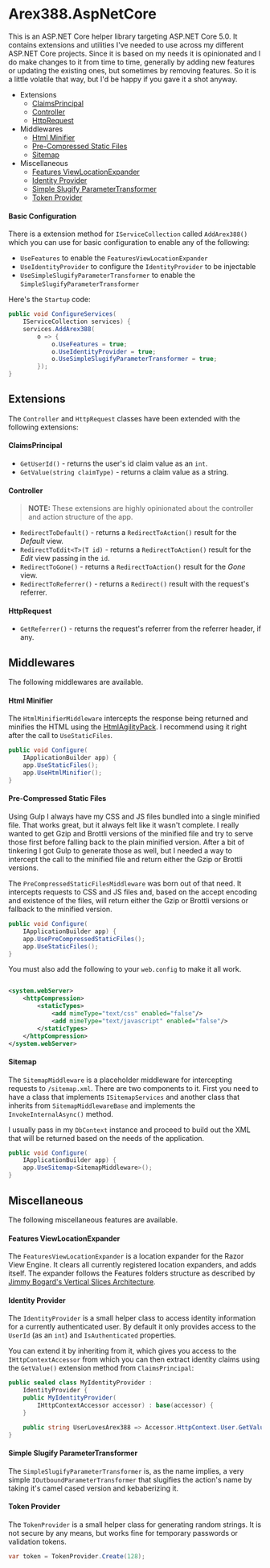 ﻿# Arex388.AspNetCore

This is an ASP.NET Core helper library targeting ASP.NET Core 5.0. It contains extensions and utilities I've needed to use across my different ASP.NET Core projects. Since it is based on my needs it is opinionated and I do make changes to it from time to time, generally by adding new features or updating the existing ones, but sometimes by removing features. So it is a little volatile that way, but I'd be happy if you gave it a shot anyway.

- Extensions
  - [ClaimsPrincipal](#claimsprincipal)
  - [Controller](#controller)
  - [HttpRequest](#httprequest)
- Middlewares
  - [Html Minifier](#htmlminifier)
  - [Pre-Compressed Static Files](#precompressedstaticfiles)
  - [Sitemap](#sitemap)
- Miscellaneous
  - [Features ViewLocationExpander](#featuresviewlocationexpander)
  - [Identity Provider](#identityprovider)
  - [Simple Slugify ParameterTransformer](#simpleslugifyparametertransformer)
  - [Token Provider](#tokenprovider)



#### Basic Configuration

There is a extension method for `IServiceCollection` called `AddArex388()` which you can use for basic configuration to enable any of the following:

- `UseFeatures` to enable the `FeaturesViewLocationExpander`
- `UseIdentityProvider` to configure the `IdentityProvider` to be injectable
- `UseSimpleSlugifyParameterTransformer` to enable the `SimpleSlugifyParameterTransformer`

Here's the `Startup` code:

```C#
public void ConfigureServices(
    IServiceCollection services) {
    services.AddArex388(
        o => {
            o.UseFeatures = true;
            o.UseIdentityProvider = true;
            o.UseSimpleSlugifyParameterTransformer = true;
        });
}
```



## Extensions

The `Controller` and `HttpRequest` classes have been extended with the following extensions:



#### ClaimsPrincipal

- `GetUserId()` - returns the user's id claim value as an `int`.
- `GetValue(string claimType)` - returns a claim value as a string.



#### Controller

> **NOTE:** These extensions are highly opinionated about the controller and action structure of the app.

- `RedirectToDefault()` - returns a `RedirectToAction()` result for the *Default* view.
- `RedirectToEdit<T>(T id)` - returns a `RedirectToAction()` result for the *Edit* view passing in the `id`.
- `RedirectToGone()` - returns a `RedirectToAction()` result for the *Gone* view.
- `RedirectToReferrer()` - returns a `Redirect()` result with the request's referrer.



#### HttpRequest

- `GetReferrer()` - returns the request's referrer from the referrer header, if any.



## Middlewares

The following middlewares are available.



#### Html Minifier

The `HtmlMinifierMiddleware` intercepts the response being returned and minifies the HTML using the [HtmlAgilityPack](https://github.com/zzzprojects/html-agility-pack). I recommend using it right after the call to `UseStaticFiles`.

```c#
public void Configure(
	IApplicationBuilder app) {
	app.UseStaticFiles();
	app.UseHtmlMinifier();
}
```



#### Pre-Compressed Static Files

Using Gulp I always have my CSS and JS files bundled into a single minified file. That works great, but it always felt like it wasn't complete. I really wanted to get Gzip and Brottli versions of the minified file and try to serve those first before falling back to the plain minified version. After a bit of tinkering I got Gulp to generate those as well, but I needed a way to intercept the call to the minified file and return either the Gzip or Brottli versions.

The `PreCompressedStaticFilesMiddleware` was born out of that need. It intercepts requests to CSS and JS files and, based on the accept encoding and existence of the files, will return either the Gzip or Brottli versions or fallback to the minified version.

```c#
public void Configure(
	IApplicationBuilder app) {
	app.UsePreCompressedStaticFiles();
	app.UseStaticFiles();
}
```

You must also add the following to your `web.config` to make it all work.

```xml

<system.webServer>
	<httpCompression>
		<staticTypes>
			<add mimeType="text/css" enabled="false"/>
			<add mimeType="text/javascript" enabled="false"/>
		</staticTypes>
	</httpCompression>
</system.webServer>
```



#### Sitemap

The `SitemapMiddleware` is a placeholder middleware for intercepting requests to `/sitemap.xml`. There are two components to it. First you need to have a class that implements `ISitemapServices` and another class that inherits from `SitemapMiddlewareBase` and implements the `InvokeInternalAsync()` method.

I usually pass in my `DbContext` instance and proceed to build out the XML that will be returned based on the needs of the application.

```C#
public void Configure(
	IApplicationBuilder app) {
	app.UseSitemap<SitemapMiddleware>();
}
```



## Miscellaneous

The following miscellaneous features are available.



#### Features ViewLocationExpander

The `FeaturesViewLocationExpander` is a location expander for the Razor View Engine. It clears all currently registered location expanders, and adds itself. The expander follows the Features folders structure as described by [Jimmy Bogard's Vertical Slices Architecture](https://jimmybogard.com/vertical-slice-architecture/).



#### Identity Provider

The `IdentityProvider` is a small helper class to access identity information for a currently authenticated user. By default it only provides access to the `UserId` (as an `int`) and `IsAuthenticated` properties.

You can extend it by inheriting from it, which gives you access to the `IHttpContextAccessor` from which you can then extract identity claims using the `GetValue()` extension method from `ClaimsPrincipal`:

```C#
public sealed class MyIdentityProvider :
    IdentityProvider {
    public MyIdentityProvider(
        IHttpContextAccessor accessor) : base(accessor) {
    }

    public string UserLovesArex388 => Accessor.HttpContext.User.GetValue("LovesArex388");
}
```



#### Simple Slugify ParameterTransformer

The `SimpleSlugifyParameterTransformer` is, as the name implies, a very simple `IOutboundParameterTransformer` that slugifies the action's name by taking it's camel cased version and kebaberizing it.



#### Token Provider

The `TokenProvider` is a small helper class for generating random strings. It is not secure by any means, but works fine for temporary passwords or validation tokens.

```C#
var token = TokenProvider.Create(128);
```

